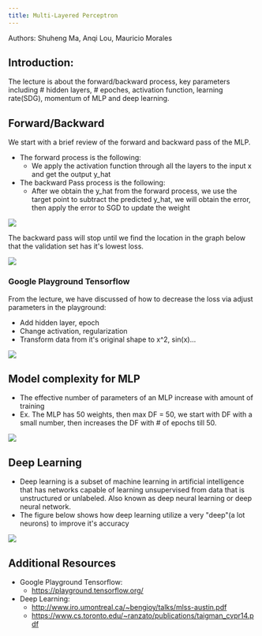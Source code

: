 ```yaml
---
title: Multi-Layered Perceptron
---
```

Authors: Shuheng Ma, Anqi Lou, Mauricio Morales

## Introduction:

The lecture is about the forward/backward process, key parameters including # hidden layers, # epoches, activation function, learning rate(SDG), momentum of MLP and deep learning.

## Forward/Backward

We start with a brief review of the forward and backward pass of the MLP.
* The forward process is the following:
    * We apply the activation function through all the layers to the input x and get the output y_hat
* The backward Pass process is the following:
    * After we obtain the y_hat from the forward process, we use the target point to subtract the predicted y_hat, we will obtain the error, then apply the error to SGD to update the weight

![](https://i.imgur.com/ymgaKqG.png)

The backward pass will stop until we find the location in the graph below that the validation set has it's lowest loss.

![](https://i.imgur.com/sRwQmBF.png)

### Google Playground Tensorflow

From the lecture, we have discussed of how to decrease the loss via adjust parameters in the playground:
* Add hidden layer, epoch
* Change activation, regularization
* Transform data from it's original shape to x^2, sin(x)...

![](https://i.imgur.com/hXKtWmP.png)

## Model complexity for MLP

* The effective number of parameters of an MLP increase with amount of training
* Ex. The MLP has 50 weights, then max DF = 50, we start with DF with a small number, then increases the DF with # of epochs till 50.

![](https://i.imgur.com/bRTQarg.png)

## Deep Learning

* Deep learning is a subset of machine learning in artificial intelligence that has networks capable of learning unsupervised from data that is unstructured or unlabeled. Also known as deep neural learning or deep neural network.
* The figure below shows how deep learning utilize a very "deep"(a lot neurons) to improve it's accuracy

![](https://i.imgur.com/RYdia83.png)

## Additional Resources

* Google Playground Tensorflow:
    * https://playground.tensorflow.org/
* Deep Learning:
    * http://www.iro.umontreal.ca/~bengioy/talks/mlss-austin.pdf
    * https://www.cs.toronto.edu/~ranzato/publications/taigman_cvpr14.pdf
